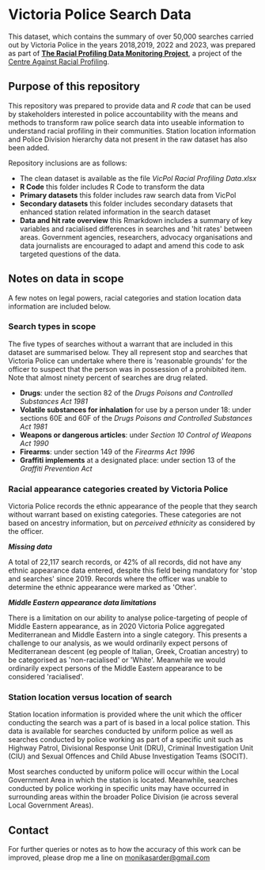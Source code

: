 # Victoria Police Search Data 

This dataset, which contains the summary of over 50,000 searches carried out by Victoria Police in the years 2018,2019, 2022 and 2023, was prepared as part of [**The Racial Profiling Data Monitoring Project**](https://khaki-pepper-b3rf.squarespace.com/), a project of the [Centre Against Racial Profiling](https://www.centreagainstracialprofiling.au/).  

## Purpose of this repository  

This repository was prepared to provide data and *R code* that can be used by stakeholders interested in police accountability with the means and methods to transform raw police search data into useable information to understand racial profiling in their communities. Station location information and Police Division hierarchy data not present in the raw dataset has also been added.  

Repository inclusions are as follows:  

*  The clean dataset is available as the file *VicPol Racial Profiling Data.xlsx*   
*  **R Code** this folder includes R Code to transform the data  
*  **Primary datasets** this folder includes raw search data from VicPol  
*  **Secondary datasets**  this folder includes secondary datasets that enhanced station related information in the search dataset  
*  **Data and hit rate overview** this Rmarkdown includes a summary of key variables and racialised differences in searches and 'hit rates' between areas.  Government agencies, researchers, advocacy organisations and data journalists are encouraged to adapt and amend this code to ask targeted questions of the data.  


## Notes on data in scope 

A few notes on legal powers, racial categories and station location data information are included below.  

### Search types in scope  
The five types of searches without a warrant that are included in this dataset are summarised below. They all represent stop and searches that Victoria Police can undertake where there is 'reasonable grounds' for the officer to suspect that the person was in possession of a prohibited item. Note that almost ninety percent of searches are drug related. 

* **Drugs**: under the section 82 of the *Drugs Poisons and Controlled Substances Act 1981* 
* **Volatile substances for inhalation** for use by a person under 18: under sections 60E and 60F of the *Drugs Poisons and Controlled Substances Act 1981*  
* **Weapons or dangerous articles**: under *Section 10 Control of Weapons Act 1990*  
* **Firearms**: under section 149 of the *Firearms Act 1996*   
* **Graffiti implements** at a designated place: under section 13 of the *Graffiti Prevention Act*  

### Racial appearance categories created by Victoria Police  

Victoria Police records the ethnic appearance of the people that they search without warrant based on existing categories. These categories are not based on ancestry information, but on *perceived ethnicity* as considered by the officer. 

***Missing data***

A total of 22,117 search records, or 42% of all records, did not have any ethnic appearance data entered, despite this field being mandatory for 'stop and searches' since 2019. Records where the officer was unable to determine the ethnic appearance were marked as 'Other'.

***Middle Eastern appearance data limitations***  

There is a limitation on our ability to analyse police-targeting of people of Middle Eastern appearance, as in 2020 Victoria Police aggregated Mediterranean and Middle Eastern into a single category.  This presents a challenge to our analysis, as we would ordinarily expect persons of Mediterranean descent (eg people of Italian, Greek, Croatian ancestry) to be categorised as 'non-racialised' or 'White'.  Meanwhile we would ordinarily expect persons of the Middle Eastern appearance to be considered 'racialised'.  

### Station location versus location of search   

Station location information is provided where the unit which the officer conducting the search was a part of is based in a local police station. This data is available for searches conducted by uniform police as well as searches conducted by police working as part of a specific unit such as Highway Patrol, Divisional Response Unit (DRU), Criminal Investigation Unit (CIU) and Sexual Offences and Child Abuse Investigation Teams (SOCIT).  

Most searches conducted by uniform police will occur within the Local Government Area in which the station is located.  Meanwhile, searches conducted by police working in specific units may have occurred in surrounding areas within the broader Police Division (ie across several Local Government Areas).  

## Contact  

For further queries or notes as to how the accuracy of this work can be improved, please drop me a line on monikasarder@gmail.com 

